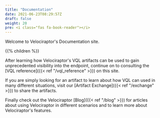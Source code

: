 ```yaml
---
title: "Documentation"
date: 2021-06-23T08:29:57Z
draft: false
weight: 20
pre: <i class="fas fa-book-reader"></i>
---
```


Welcome to Velociraptor's Documentation site.

{{% children %}}

After learning how Velociraptor's VQL artifacts can be used to gain
unprecedented visibility into the endpoint, continue on to consulting
the [VQL reference]({{< ref "/vql_reference" >}}) on this site.

If you are simply looking for an artifact to learn about how VQL can
used in many different situations, visit our
[Artifact Exchange]({{< ref "/exchange" >}}) to share the artifacts.


Finally check out the Velociraptor [Blog]({{< ref "/blog" >}}) for articles about
using Velociraptor in different scenarios and to learn more about
Velociraptor's features.
